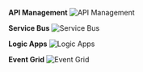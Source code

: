 ﻿**API Management**
![API Management](https://dinowang.github.io/azure-services-icon/Artifacts/Integration/API+Management.svg)

**Service Bus**
![Service Bus](https://dinowang.github.io/azure-services-icon/Artifacts/Integration/Service+Bus.svg)

**Logic Apps**
![Logic Apps](https://dinowang.github.io/azure-services-icon/Artifacts/Integration/Logic+Apps.svg)

**Event Grid**
![Event Grid](https://dinowang.github.io/azure-services-icon/Artifacts/Integration/Event+Grid.svg)


